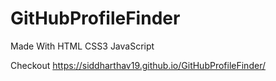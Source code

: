 # GitHubProfileFinder

Made With HTML CSS3 JavaScript

Checkout  https://siddharthav19.github.io/GitHubProfileFinder/
